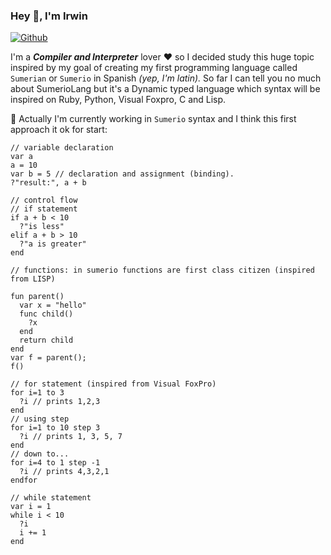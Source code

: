 ### Hey 👋, I'm Irwin

[![Github](https://img.shields.io/github/followers/Irwin1985?label=Follow&style=social)](https://github.com/Irwin1985)

I'm a ***Compiler and Interpreter*** lover ❤ so I decided study this huge topic inspired by my goal of creating my first programming language called `Sumerian` or `Sumerio` in Spanish *(yep, I'm latin).* So far I can tell you no much about SumerioLang but it's a Dynamic typed language which syntax will be inspired on Ruby, Python, Visual Foxpro, C and Lisp.

🤔 Actually I'm currently working in `Sumerio` syntax and I think this first approach it ok for start:

```xBase
// variable declaration
var a
a = 10
var b = 5 // declaration and assignment (binding).
?"result:", a + b

// control flow
// if statement
if a + b < 10
  ?"is less"
elif a + b > 10
  ?"a is greater"
end

// functions: in sumerio functions are first class citizen (inspired from LISP)

fun parent()
  var x = "hello"
  func child()
    ?x
  end
  return child
end
var f = parent();
f()

// for statement (inspired from Visual FoxPro)
for i=1 to 3
  ?i // prints 1,2,3
end
// using step
for i=1 to 10 step 3
  ?i // prints 1, 3, 5, 7
end
// down to...
for i=4 to 1 step -1
  ?i // prints 4,3,2,1
endfor

// while statement
var i = 1
while i < 10
  ?i
  i += 1
end


```
